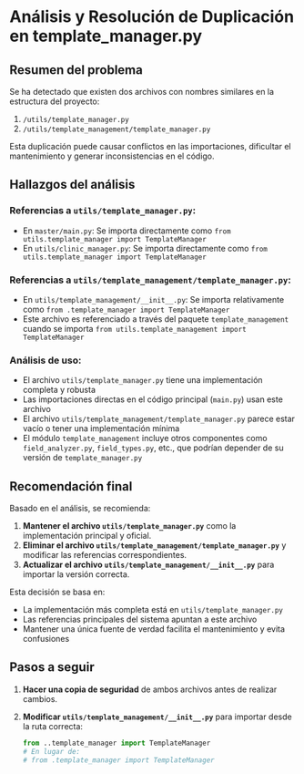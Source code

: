# Análisis y Resolución de Duplicación en template_manager.py

## Resumen del problema

Se ha detectado que existen dos archivos con nombres similares en la estructura del proyecto:
1. `/utils/template_manager.py`
2. `/utils/template_management/template_manager.py`

Esta duplicación puede causar conflictos en las importaciones, dificultar el mantenimiento y generar inconsistencias en el código.

## Hallazgos del análisis

### Referencias a `utils/template_manager.py`:
- En `master/main.py`: Se importa directamente como `from utils.template_manager import TemplateManager`
- En `utils/clinic_manager.py`: Se importa directamente como `from utils.template_manager import TemplateManager`

### Referencias a `utils/template_management/template_manager.py`:
- En `utils/template_management/__init__.py`: Se importa relativamente como `from .template_manager import TemplateManager`
- Este archivo es referenciado a través del paquete `template_management` cuando se importa `from utils.template_management import TemplateManager`

### Análisis de uso:
- El archivo `utils/template_manager.py` tiene una implementación completa y robusta
- Las importaciones directas en el código principal (`main.py`) usan este archivo
- El archivo `utils/template_management/template_manager.py` parece estar vacío o tener una implementación mínima
- El módulo `template_management` incluye otros componentes como `field_analyzer.py`, `field_types.py`, etc., que podrían depender de su versión de `template_manager.py`

## Recomendación final

Basado en el análisis, se recomienda:

1. **Mantener el archivo `utils/template_manager.py`** como la implementación principal y oficial.
2. **Eliminar el archivo `utils/template_management/template_manager.py`** y modificar las referencias correspondientes.
3. **Actualizar el archivo `utils/template_management/__init__.py`** para importar la versión correcta.

Esta decisión se basa en:
- La implementación más completa está en `utils/template_manager.py`
- Las referencias principales del sistema apuntan a este archivo
- Mantener una única fuente de verdad facilita el mantenimiento y evita confusiones

## Pasos a seguir

1. **Hacer una copia de seguridad** de ambos archivos antes de realizar cambios.

2. **Modificar `utils/template_management/__init__.py`** para importar desde la ruta correcta:
   ```python
   from ..template_manager import TemplateManager
   # En lugar de:
   # from .template_manager import TemplateManager